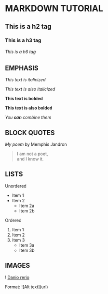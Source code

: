 # MARKDOWN TUTORIAL

## This is a h2 tag

### This is a h3 tag

###### This is a h6 tag

## EMPHASIS

_This text is italicized_

*This text is also italicized*

**This text is bolded**

__This text is also bolded__

_You **can** combine them_

## BLOCK QUOTES

_My poem_ by Memphis Jandron

>I am not a poet, \
>and I know it.

## LISTS

Unordered
* Item 1
* Item 2
	* Item 2a
	* Item 2b

Ordered
1. Item 1
2. Item 2
3. Item 3
	* Item 3a
	* Item 3b

## IMAGES

! [Danio rerio](https://cdn.britannica.com/96/219196-050-9DD604F0/Zebra-Fish-Danio-Zebrafish.jpg)

Format: \!\[Alt text]\(url\)
